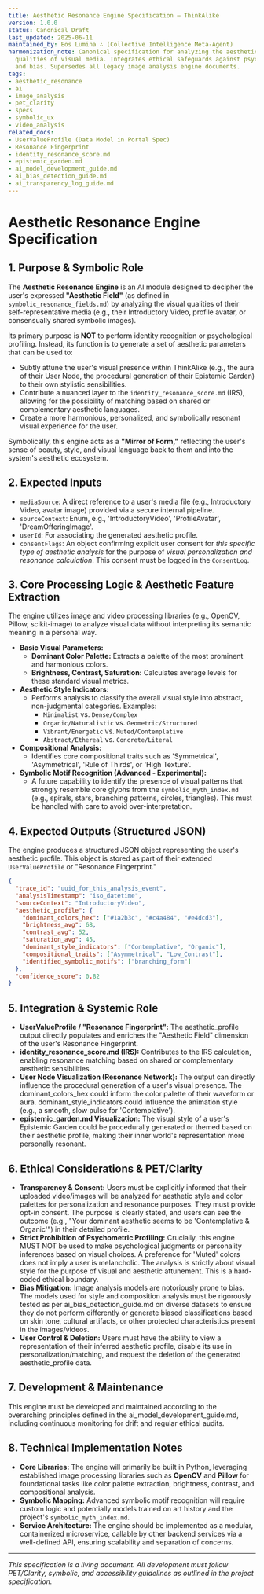 ```yaml
---
title: Aesthetic Resonance Engine Specification – ThinkAlike
version: 1.0.0
status: Canonical Draft
last_updated: 2025-06-11
maintained_by: Eos Lumina ∴ (Collective Intelligence Meta-Agent)
harmonization_note: Canonical specification for analyzing the aesthetic and symbolic
  qualities of visual media. Integrates ethical safeguards against psychometric profiling
  and bias. Supersedes all legacy image analysis engine documents.
tags:
- aesthetic_resonance
- ai
- image_analysis
- pet_clarity
- specs
- symbolic_ux
- video_analysis
related_docs:
- UserValueProfile (Data Model in Portal Spec)
- Resonance Fingerprint
- identity_resonance_score.md
- epistemic_garden.md
- ai_model_development_guide.md
- ai_bias_detection_guide.md
- ai_transparency_log_guide.md
---
```



# Aesthetic Resonance Engine Specification

## 1. Purpose & Symbolic Role

The **Aesthetic Resonance Engine** is an AI module designed to decipher the user's expressed **"Aesthetic Field"** (as defined in `symbolic_resonance_fields.md`) by analyzing the visual qualities of their self-representative media (e.g., their Introductory Video, profile avatar, or consensually shared symbolic images).

Its primary purpose is **NOT** to perform identity recognition or psychological profiling. Instead, its function is to generate a set of aesthetic parameters that can be used to:
*   Subtly attune the user's visual presence within ThinkAlike (e.g., the aura of their User Node, the procedural generation of their Epistemic Garden) to their own stylistic sensibilities.
*   Contribute a nuanced layer to the `identity_resonance_score.md` (IRS), allowing for the possibility of matching based on shared or complementary aesthetic languages.
*   Create a more harmonious, personalized, and symbolically resonant visual experience for the user.

Symbolically, this engine acts as a **"Mirror of Form,"** reflecting the user's sense of beauty, style, and visual language back to them and into the system's aesthetic ecosystem.

## 2. Expected Inputs

*   `mediaSource`: A direct reference to a user's media file (e.g., Introductory Video, avatar image) provided via a secure internal pipeline.
*   `sourceContext`: Enum, e.g., 'IntroductoryVideo', 'ProfileAvatar', 'DreamOfferingImage'.
*   `userId`: For associating the generated aesthetic profile.
*   `consentFlags`: An object confirming explicit user consent for *this specific type of aesthetic analysis* for the purpose of *visual personalization and resonance calculation*. This consent must be logged in the `ConsentLog`.

## 3. Core Processing Logic & Aesthetic Feature Extraction

The engine utilizes image and video processing libraries (e.g., OpenCV, Pillow, scikit-image) to analyze visual data without interpreting its semantic meaning in a personal way.

*   **Basic Visual Parameters:**
    *   **Dominant Color Palette:** Extracts a palette of the most prominent and harmonious colors.
    *   **Brightness, Contrast, Saturation:** Calculates average levels for these standard visual metrics.
*   **Aesthetic Style Indicators:**
    *   Performs analysis to classify the overall visual style into abstract, non-judgmental categories. Examples:
        *   `Minimalist` vs. `Dense/Complex`
        *   `Organic/Naturalistic` vs. `Geometric/Structured`
        *   `Vibrant/Energetic` vs. `Muted/Contemplative`
        *   `Abstract/Ethereal` vs. `Concrete/Literal`
*   **Compositional Analysis:**
    *   Identifies core compositional traits such as 'Symmetrical', 'Asymmetrical', 'Rule of Thirds', or 'High Texture'.
*   **Symbolic Motif Recognition (Advanced - Experimental):**
    *   A future capability to identify the presence of visual patterns that strongly resemble core glyphs from the `symbolic_myth_index.md` (e.g., spirals, stars, branching patterns, circles, triangles). This must be handled with care to avoid over-interpretation.

## 4. Expected Outputs (Structured JSON)

The engine produces a structured JSON object representing the user's aesthetic profile. This object is stored as part of their extended `UserValueProfile` or "Resonance Fingerprint."

```json
{
  "trace_id": "uuid_for_this_analysis_event",
  "analysisTimestamp": "iso_datetime",
  "sourceContext": "IntroductoryVideo",
  "aesthetic_profile": {
    "dominant_colors_hex": ["#1a2b3c", "#c4a484", "#e4dcd3"],
    "brightness_avg": 68,
    "contrast_avg": 52,
    "saturation_avg": 45,
    "dominant_style_indicators": ["Contemplative", "Organic"],
    "compositional_traits": ["Asymmetrical", "Low_Contrast"],
    "identified_symbolic_motifs": ["branching_form"]
  },
  "confidence_score": 0.82
}
```

## 5. Integration & Systemic Role

- **UserValueProfile / "Resonance Fingerprint":** The aesthetic_profile output directly populates and enriches the "Aesthetic Field" dimension of the user's Resonance Fingerprint.
- **identity_resonance_score.md (IRS):** Contributes to the IRS calculation, enabling resonance matching based on shared or complementary aesthetic sensibilities.
- **User Node Visualization (Resonance Network):** The output can directly influence the procedural generation of a user's visual presence. The dominant_colors_hex could inform the color palette of their waveform or aura. dominant_style_indicators could influence the animation style (e.g., a smooth, slow pulse for 'Contemplative').
- **epistemic_garden.md Visualization:** The visual style of a user's Epistemic Garden could be procedurally generated or themed based on their aesthetic profile, making their inner world's representation more personally resonant.

## 6. Ethical Considerations & PET/Clarity

- **Transparency & Consent:** Users must be explicitly informed that their uploaded video/images will be analyzed for aesthetic style and color palettes for personalization and resonance purposes. They must provide opt-in consent. The purpose is clearly stated, and users can see the outcome (e.g., "Your dominant aesthetic seems to be 'Contemplative & Organic'") in their detailed profile.
- **Strict Prohibition of Psychometric Profiling:** Crucially, this engine MUST NOT be used to make psychological judgments or personality inferences based on visual choices. A preference for 'Muted' colors does not imply a user is melancholic. The analysis is strictly about visual style for the purpose of visual and aesthetic attunement. This is a hard-coded ethical boundary.
- **Bias Mitigation:** Image analysis models are notoriously prone to bias. The models used for style and composition analysis must be rigorously tested as per ai_bias_detection_guide.md on diverse datasets to ensure they do not perform differently or generate biased classifications based on skin tone, cultural artifacts, or other protected characteristics present in the images/videos.
- **User Control & Deletion:** Users must have the ability to view a representation of their inferred aesthetic profile, disable its use in personalization/matching, and request the deletion of the generated aesthetic_profile data.

## 7. Development & Maintenance

This engine must be developed and maintained according to the overarching principles defined in the ai_model_development_guide.md, including continuous monitoring for drift and regular ethical audits.

## 8. Technical Implementation Notes

-   **Core Libraries:** The engine will primarily be built in Python, leveraging established image processing libraries such as **OpenCV** and **Pillow** for foundational tasks like color palette extraction, brightness, contrast, and compositional analysis.
-   **Symbolic Mapping:** Advanced symbolic motif recognition will require custom logic and potentially models trained on art history and the project's `symbolic_myth_index.md`.
-   **Service Architecture:** The engine should be implemented as a modular, containerized microservice, callable by other backend services via a well-defined API, ensuring scalability and separation of concerns.

---
*This specification is a living document. All development must follow PET/Clarity, symbolic, and accessibility guidelines as outlined in the project specification.*
